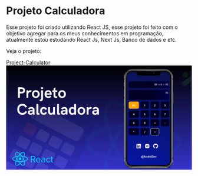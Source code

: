 <h1>Projeto Calculadora</h1>

<p>Esse projeto foi criado utilizando React JS, esse projeto foi feito com o objetivo agregar para os meus conhecimentos em programação, atualmente estou estudando React Js, Next Js, Banco de dados e etc.</p>

<span>Veja o projeto:</span>

 <a href="https://calculator-five-alpha-75.vercel.app/">Project-Calculator</a>
<img src="https://github.com/andrezinhodev/Calculator/blob/main/public/project.jpg" alt="Capa do projeto">
